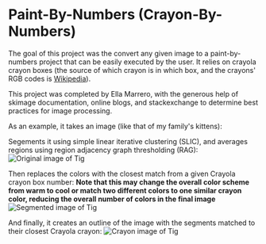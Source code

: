 # Paint-By-Numbers (Crayon-By-Numbers)
The goal of this project was the convert any given image to a paint-by-numbers project that can be easily executed by the user. It relies on crayola crayon boxes (the source of which crayon is in which box, and the crayons' RGB codes is [Wikipedia](https://en.wikipedia.org/wiki/List_of_Crayola_crayon_colors)). 

This project was completed by Ella Marrero, with the generous help of skimage documentation, online blogs, and stackexchange to determine best practices for image processing. 

As an example, it takes an image (like that of my family's kittens): 

Segements it using simple linear iterative clustering (SLIC), and averages regions using region adjacency graph thresholding (RAG):
![Original image of Tig](https://github.com/ellamarrero/pbn_project/data/tig.jpeg "Tig (Original Image)")

Then replaces the colors with the closest match from a given Crayola crayon box number:
**Note that this may change the overall color scheme from warm to cool or match two different colors to one similar crayon color, reducing the overall number of colors in the final image**
![Segmented image of Tig](https://github.com/ellamarrero/pbn_project/output/Tig_pre_crayon.jpeg "Tig (Processed Image)")


And finally, it creates an outline of the image with the segments matched to their closest Crayola crayon: 
![Crayon image of Tig](https://github.com/ellamarrero/pbn_project/output/tig_result.jpeg "Tig (Crayon PBN Image)")

